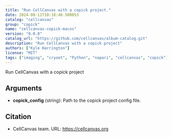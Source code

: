 ```yaml
---
title: "Run CellCanvas with a copick project."
date: 2024-08-11T10:18:48.508053
catalog: "cellcanvas"
group: "copick"
name: "cellcanvas-copick-macos"
version: "0.0.8"
catalog_url: "https://github.com/cellcanvas/album-catalog.git"
description: "Run CellCanvas with a copick project"
authors: ["Kyle Harrington"]
license: "MIT"
tags: ["imaging", "cryoet", "Python", "napari", "cellcanvas", "copick"]
---
```


Run CellCanvas with a copick project

## Arguments

- **copick_config** (string): Path to the copick project config file.

## Citation

- CellCanvas team.
  URL: https://cellcanvas.org

